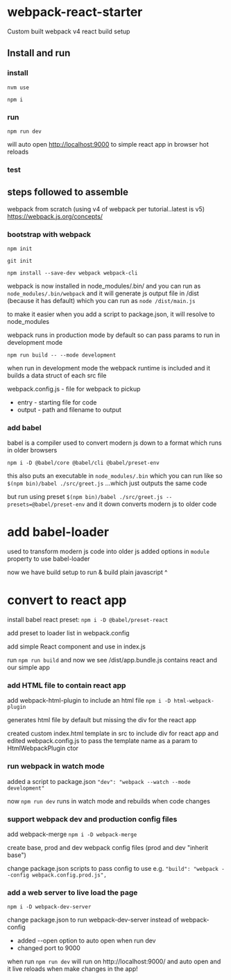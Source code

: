 # webpack-react-starter
Custom built webpack v4 react build setup

## Install and run

### install
`nvm use`

`npm i`

### run
`npm run dev`

will auto open [http://localhost:9000](http://localhost:9000) to simple react app in browser
hot reloads

### test


## steps followed to assemble
webpack from scratch (using v4 of webpack per tutorial..latest is v5) https://webpack.js.org/concepts/

### bootstrap with webpack

 `npm init`

 `git init`

 `npm install --save-dev webpack webpack-cli`
 
webpack is now installed in node_modules/.bin/ and you can run as `node_modules/.bin/webpack` and it will generate js output file in /dist (because it has default) which you can run as `node /dist/main.js`
  
to make it easier when you add a script to package.json, it will resolve to node_modules 

webpack runs in production mode by default so can pass params to run in development mode 

`npm run build -- --mode development`

when run in development mode the webpack runtime is included and it builds a data struct of each src file

webpack.config.js - file for webpack to pickup
 - entry   - starting file for code
 - output  - path and filename to output

### add babel
babel is a compiler used to convert modern js down to a format which runs in older browsers
 
`npm i -D @babel/core @babel/cli @babel/preset-env`
 
this also puts an executable in `node_modules/.bin` which you can run like so `$(npm bin)/babel ./src/greet.js` ...which just outputs the same code

but run using preset `$(npm bin)/babel ./src/greet.js --presets=@babel/preset-env` and it down converts modern js to older code

# add babel-loader
used to transform modern js code into older js 
added options in `module` property to use babel-loader

now we have build setup to run & build plain javascript ^

# convert to react app
install babel react preset: `npm i -D @babel/preset-react`

add preset to loader list in webpack.config

add simple React component and use in index.js

run `npm run build`   and now we see /dist/app.bundle.js contains react and our simple app

### add HTML file to contain react app
add webpack-html-plugin to include an html file `npm i -D html-webpack-plugin`

generates html file by default but missing the div for the react app

created custom index.html template in src to include div for react app and edited webpack.config.js to pass the template name as a param to HtmlWebpackPlugin ctor


### run webpack in watch mode
added a script to package.json `"dev": "webpack --watch --mode development"`

now `npm run dev` runs in watch mode and rebuilds when code changes


### support webpack dev and production config files
add webpack-merge `npm i -D webpack-merge`

create base, prod and dev webpack config files (prod and dev "inherit base")

change package.json scripts to pass config to use e.g. `"build": "webpack --config webpack.config.prod.js",`

### add a web server to live load the page
 `npm i -D webpack-dev-server`

change package.json to run webpack-dev-server instead of webpack-config
  - added --open option to auto open when run dev 
  - changed port to 9000

when run `npm run dev` will run on http://localhost:9000/ and auto open and it live reloads when make changes in the app!

